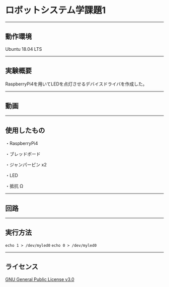 # ロボットシステム学課題1
---

動作環境
---
Ubuntu 18.04 LTS

---

実験概要
---
RaspberryPi4を用いてLEDを点灯させるデバイスドライバを作成した。

---

動画
---

---

使用したもの
---
・RaspberryPi4

・ブレッドボード

・ジャンパーピン x2

・LED

・抵抗 Ω

---

回路
---

---

実行方法
---
`echo 1 > /dev/myled0`
`echo 0 > /dev/myled0`

---

ライセンス
---
[GNU General Public License v3.0](https://github.com/uvershuta/RobotSystem1/blob/main/COPYING)




